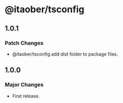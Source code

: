 # @itaober/tsconfig

## 1.0.1

### Patch Changes

- @itaober/tsconfig add dist folder to package files.

## 1.0.0

### Major Changes

- First release.
